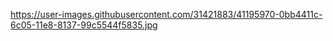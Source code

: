 
https://user-images.githubusercontent.com/31421883/41195970-0bb4411c-6c05-11e8-8137-99c5544f5835.jpg


